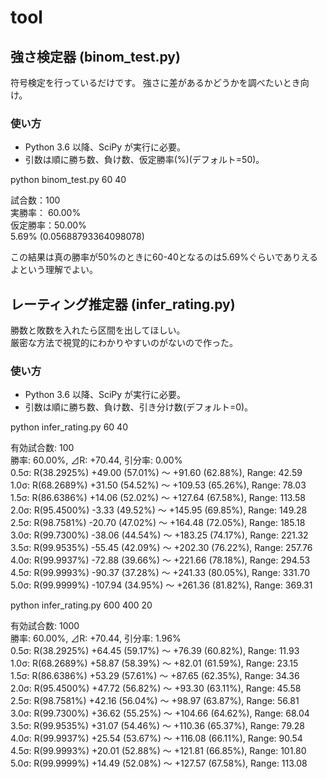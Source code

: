﻿# tool

## 強さ検定器 (binom_test.py)

符号検定を行っているだけです。
強さに差があるかどうかを調べたいとき向け。

### 使い方

- Python 3.6 以降、SciPy が実行に必要。
- 引数は順に勝ち数、負け数、仮定勝率(%)(デフォルト=50)。

python binom_test.py 60 40  

試合数：100  
実勝率：  60.00%  
仮定勝率：50.00%  
5.69% (0.05688793364098078)  

この結果は真の勝率が50%のときに60-40となるのは5.69%ぐらいでありえるよという理解でよい。

## レーティング推定器 (infer_rating.py)

勝数と敗数を入れたら区間を出してほしい。  
厳密な方法で視覚的にわかりやすいのがないので作った。

### 使い方

- Python 3.6 以降、SciPy が実行に必要。
- 引数は順に勝ち数、負け数、引き分け数(デフォルト=0)。

python infer_rating.py 60 40  
  
有効試合数: 100  
勝率: 60.00%, ⊿R: +70.44, 引分率: 0.00%  
0.5σ: R(38.2925%)   +49.00 (57.01%) ～   +91.60 (62.88%), Range:  42.59  
1.0σ: R(68.2689%)   +31.50 (54.52%) ～  +109.53 (65.26%), Range:  78.03  
1.5σ: R(86.6386%)   +14.06 (52.02%) ～  +127.64 (67.58%), Range: 113.58  
2.0σ: R(95.4500%)    -3.33 (49.52%) ～  +145.95 (69.85%), Range: 149.28  
2.5σ: R(98.7581%)   -20.70 (47.02%) ～  +164.48 (72.05%), Range: 185.18  
3.0σ: R(99.7300%)   -38.06 (44.54%) ～  +183.25 (74.17%), Range: 221.32  
3.5σ: R(99.9535%)   -55.45 (42.09%) ～  +202.30 (76.22%), Range: 257.76  
4.0σ: R(99.9937%)   -72.88 (39.66%) ～  +221.66 (78.18%), Range: 294.53  
4.5σ: R(99.9993%)   -90.37 (37.28%) ～  +241.33 (80.05%), Range: 331.70  
5.0σ: R(99.9999%)  -107.94 (34.95%) ～  +261.36 (81.82%), Range: 369.31  

python infer_rating.py 600 400 20  

有効試合数: 1000  
勝率: 60.00%, ⊿R: +70.44, 引分率: 1.96%  
0.5σ: R(38.2925%)   +64.45 (59.17%) ～   +76.39 (60.82%), Range:  11.93  
1.0σ: R(68.2689%)   +58.87 (58.39%) ～   +82.01 (61.59%), Range:  23.15  
1.5σ: R(86.6386%)   +53.29 (57.61%) ～   +87.65 (62.35%), Range:  34.36  
2.0σ: R(95.4500%)   +47.72 (56.82%) ～   +93.30 (63.11%), Range:  45.58  
2.5σ: R(98.7581%)   +42.16 (56.04%) ～   +98.97 (63.87%), Range:  56.81  
3.0σ: R(99.7300%)   +36.62 (55.25%) ～  +104.66 (64.62%), Range:  68.04  
3.5σ: R(99.9535%)   +31.07 (54.46%) ～  +110.36 (65.37%), Range:  79.28  
4.0σ: R(99.9937%)   +25.54 (53.67%) ～  +116.08 (66.11%), Range:  90.54  
4.5σ: R(99.9993%)   +20.01 (52.88%) ～  +121.81 (66.85%), Range: 101.80  
5.0σ: R(99.9999%)   +14.49 (52.08%) ～  +127.57 (67.58%), Range: 113.08  
